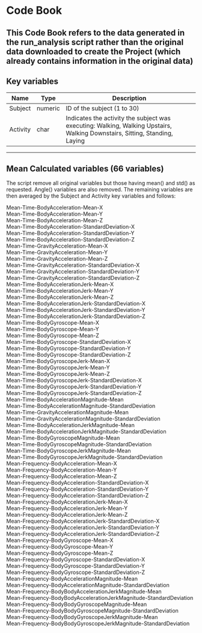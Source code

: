# Code Book
This Code Book refers to the data generated in the run_analysis script rather than the original data downloaded to create the Project (which already contains information in the original data)
---
## Key variables
| Name | Type | Description          |
| ------------- | ----------- | ----------- |
| Subject | numeric | ID of the subject (1 to 30) |
| Activity      | char | Indicates the activity the subject was executing: Walking, Walking Upstairs, Walking Downstairs, Sitting, Standing, Laying |

---
## Mean Calculated variables (66 variables)
The script remove all original variables but those having mean() and std() as requested. Angle() variables are also removed.
The remaining variables are then averaged by the Subject and Activity key variables and follows:  

Mean-Time-BodyAcceleration-Mean-X  
Mean-Time-BodyAcceleration-Mean-Y  
Mean-Time-BodyAcceleration-Mean-Z  
Mean-Time-BodyAcceleration-StandardDeviation-X  
Mean-Time-BodyAcceleration-StandardDeviation-Y  
Mean-Time-BodyAcceleration-StandardDeviation-Z  
Mean-Time-GravityAcceleration-Mean-X  
Mean-Time-GravityAcceleration-Mean-Y  
Mean-Time-GravityAcceleration-Mean-Z  
Mean-Time-GravityAcceleration-StandardDeviation-X  
Mean-Time-GravityAcceleration-StandardDeviation-Y  
Mean-Time-GravityAcceleration-StandardDeviation-Z  
Mean-Time-BodyAccelerationJerk-Mean-X  
Mean-Time-BodyAccelerationJerk-Mean-Y  
Mean-Time-BodyAccelerationJerk-Mean-Z  
Mean-Time-BodyAccelerationJerk-StandardDeviation-X  
Mean-Time-BodyAccelerationJerk-StandardDeviation-Y  
Mean-Time-BodyAccelerationJerk-StandardDeviation-Z  
Mean-Time-BodyGyroscope-Mean-X  
Mean-Time-BodyGyroscope-Mean-Y  
Mean-Time-BodyGyroscope-Mean-Z  
Mean-Time-BodyGyroscope-StandardDeviation-X  
Mean-Time-BodyGyroscope-StandardDeviation-Y  
Mean-Time-BodyGyroscope-StandardDeviation-Z  
Mean-Time-BodyGyroscopeJerk-Mean-X  
Mean-Time-BodyGyroscopeJerk-Mean-Y  
Mean-Time-BodyGyroscopeJerk-Mean-Z  
Mean-Time-BodyGyroscopeJerk-StandardDeviation-X  
Mean-Time-BodyGyroscopeJerk-StandardDeviation-Y  
Mean-Time-BodyGyroscopeJerk-StandardDeviation-Z  
Mean-Time-BodyAccelerationMagnitude-Mean  
Mean-Time-BodyAccelerationMagnitude-StandardDeviation  
Mean-Time-GravityAccelerationMagnitude-Mean  
Mean-Time-GravityAccelerationMagnitude-StandardDeviation  
Mean-Time-BodyAccelerationJerkMagnitude-Mean  
Mean-Time-BodyAccelerationJerkMagnitude-StandardDeviation  
Mean-Time-BodyGyroscopeMagnitude-Mean  
Mean-Time-BodyGyroscopeMagnitude-StandardDeviation  
Mean-Time-BodyGyroscopeJerkMagnitude-Mean  
Mean-Time-BodyGyroscopeJerkMagnitude-StandardDeviation  
Mean-Frequency-BodyAcceleration-Mean-X  
Mean-Frequency-BodyAcceleration-Mean-Y  
Mean-Frequency-BodyAcceleration-Mean-Z  
Mean-Frequency-BodyAcceleration-StandardDeviation-X  
Mean-Frequency-BodyAcceleration-StandardDeviation-Y  
Mean-Frequency-BodyAcceleration-StandardDeviation-Z  
Mean-Frequency-BodyAccelerationJerk-Mean-X  
Mean-Frequency-BodyAccelerationJerk-Mean-Y  
Mean-Frequency-BodyAccelerationJerk-Mean-Z  
Mean-Frequency-BodyAccelerationJerk-StandardDeviation-X  
Mean-Frequency-BodyAccelerationJerk-StandardDeviation-Y  
Mean-Frequency-BodyAccelerationJerk-StandardDeviation-Z  
Mean-Frequency-BodyGyroscope-Mean-X  
Mean-Frequency-BodyGyroscope-Mean-Y  
Mean-Frequency-BodyGyroscope-Mean-Z  
Mean-Frequency-BodyGyroscope-StandardDeviation-X  
Mean-Frequency-BodyGyroscope-StandardDeviation-Y  
Mean-Frequency-BodyGyroscope-StandardDeviation-Z  
Mean-Frequency-BodyAccelerationMagnitude-Mean  
Mean-Frequency-BodyAccelerationMagnitude-StandardDeviation  
Mean-Frequency-BodyBodyAccelerationJerkMagnitude-Mean  
Mean-Frequency-BodyBodyAccelerationJerkMagnitude-StandardDeviation  
Mean-Frequency-BodyBodyGyroscopeMagnitude-Mean  
Mean-Frequency-BodyBodyGyroscopeMagnitude-StandardDeviation  
Mean-Frequency-BodyBodyGyroscopeJerkMagnitude-Mean  
Mean-Frequency-BodyBodyGyroscopeJerkMagnitude-StandardDeviation  


